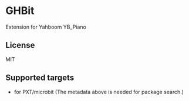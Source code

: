 # GHBit

Extension for Yahboom YB_Piano

## License

MIT

## Supported targets

* for PXT/microbit
(The metadata above is needed for package search.)
